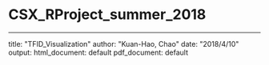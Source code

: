 # CSX_RProject_summer_2018
---
title: "TFID_Visualization"
author: "Kuan-Hao, Chao"
date: "2018/4/10"
output:
  html_document: default
  pdf_document: default

